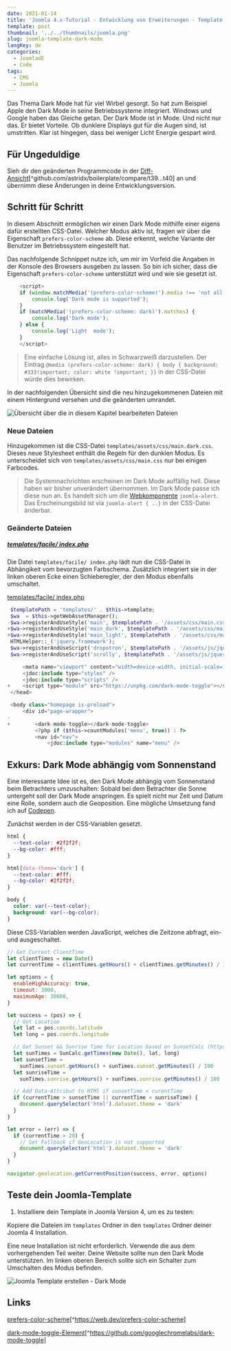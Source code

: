 ```yaml
---
date: 2021-01-14
title: 'Joomla 4.x-Tutorial - Entwicklung von Erweiterungen - Template - Dark Mode'
template: post
thumbnail: '../../thumbnails/joomla.png'
slug: joomla-template-dark-mode
langKey: de
categories:
  - JoomladE
  - Code
tags:
  - CMS
  - Joomla
---
```


Das Thema Dark Mode hat für viel Wirbel gesorgt. So hat zum Beispiel Apple den Dark Mode in seine Betriebssysteme integriert. Windows und Google haben das Gleiche getan. Der Dark Mode ist in Mode. Und nicht nur das. Er bietet Vorteile. Ob dunklere Displays gut für die Augen sind, ist umstritten. Klar ist hingegen, dass bei weniger Licht Energie gespart wird.

## Für Ungeduldige

Sieh dir den geänderten Programmcode in der [Diff-Ansicht](https://github.com/astridx/boilerplate/compare/t39...t40)[^github.com/astridx/boilerplate/compare/t39...t40] an und übernimm diese Änderungen in deine Entwicklungsversion.

## Schritt für Schritt

In diesem Abschnitt ermöglichen wir einen Dark Mode mithilfe einer eigens dafür erstellten CSS-Datei. Welcher Modus aktiv ist, fragen wir über die Eigenschaft `prefers-color-scheme` ab. Diese erkennt, welche Variante der Benutzer im Betriebssystem eingestellt hat.

Das nachfolgende Schnippet nutze ich, um mir im Vorfeld die Angaben in der Konsole des Browsers ausgeben zu lassen. So bin ich sicher, dass die Eigenschaft `prefers-color-scheme` unterstützt wird und wie sie gesetzt ist.

```js
    <script>
    if (window.matchMedia('(prefers-color-scheme)').media !== 'not all') {
        console.log('Dark mode is supported');
    }
    if (matchMedia('(prefers-color-scheme: dark)').matches) {
        console.log('Dark mode');
    } else {
        console.log('Light  mode');
    }
    </script>
```

> Eine einfache Lösung ist, alles in Schwarzweiß darzustellen. Der Eintrag `@media (prefers-color-scheme: dark) { body { background: #333!important; color: white !important; }}` in der CSS-Datei würde dies bewirken.

In der nachfolgenden Übersicht sind die neu hinzugekommenen Dateien mit einem Hintergrund versehen und die geänderten umrandet.

![Übersicht über die in diesem Kapitel bearbeiteten Dateien](/images/tree40.png)

### Neue Dateien

Hinzugekommen ist die CSS-Datei `templates/assets/css/main.dark.css`. Dieses neue Stylesheet enthält die Regeln für den dunklen Modus. Es unterscheidet sich von `templates/assets/css/main.css` nur bei einigen Farbcodes.

> Die Systemnachrichten erscheinen im Dark Mode auffällig hell. Diese haben wir bisher unverändert übernommen. Im Dark Mode passe ich diese nun an. Es handelt sich um die [Webkomponente](https://developer.mozilla.org/de/docs/Web/Web_Components) `joomla-alert`. Das Erscheinungsbild ist via `joomla-alert { ..}` in der CSS-Datei änderbar.

### Geänderte Dateien

##### [templates/facile/ index.php](https://github.com/astridx/boilerplate/blob/661edd39e639f8b76fa73f7d00054fcff61f5351/src/templates/facile/index.php)

Die Datei `templates/facile/ index.php` lädt nun die CSS-Datei in Abhängikeit vom bevorzugten Farbschema. Zusätzlich integriert sie in der linken oberen Ecke einen Schieberegler, der den Modus ebenfalls umschaltet.

[templates/facile/ index.php](https://github.com/astridx/boilerplate/blob/661edd39e639f8b76fa73f7d00054fcff61f5351/src/templates/facile/index.php)

```php {diff}
 $templatePath = 'templates/' . $this->template;
 $wa  = $this->getWebAssetManager();
-$wa->registerAndUseStyle('main', $templatePath . '/assets/css/main.css');
+$wa->registerAndUseStyle('main_dark', $templatePath . '/assets/css/main.dark.css', [], ['media' => '(prefers-color-scheme: dark)']);
+$wa->registerAndUseStyle('main_light', $templatePath . '/assets/css/main.css', [], ['media' => '(prefers-color-scheme: no-preference), (prefers-color-scheme: light)']);
 HTMLHelper::_('jquery.framework');
 $wa->registerAndUseScript('dropotron', $templatePath . '/assets/js/jquery.dropotron.min.js', [], ['defer' => true], []);
 $wa->registerAndUseScript('scrolly', $templatePath . '/assets/js/jquery.scrolly.min.js', [], ['defer' => true], []);

     <meta name="viewport" content="width=device-width, initial-scale=1.0">
     <jdoc:include type="styles" />
     <jdoc:include type="scripts" />
+    <script type="module" src="https://unpkg.com/dark-mode-toggle"></script>
 </head>

 <body class="homepage is-preload">
     <div id="page-wrapper">
-
+        <dark-mode-toggle></dark-mode-toggle>
         <?php if ($this->countModules('menu', true)) : ?>
         <nav id="nav">
             <jdoc:include type="modules" name="menu" />
```

## Exkurs: Dark Mode abhängig vom Sonnenstand

Eine interessante Idee ist es, den Dark Mode abhängig vom Sonnenstand beim Betrachters umzuschalten: Sobald bei dem Betrachter die Sonne untergeht soll der Dark Mode anspringen. Es spielt nicht nur Zeit und Datum eine Rolle, sondern auch die Geoposition. Eine mögliche Umsetzung fand ich auf [Codepen](https://codepen.io/ljardin/pen/jOyzwbN).

Zunächst werden in der CSS-Variablen gesetzt.

```css
html {
  --text-color: #2f2f2f;
  --bg-color: #fff;
}

html[data-theme='dark'] {
  --text-color: #fff;
  --bg-color: #2f2f2f;
}

body {
  color: var(--text-color);
  background: var(--bg-color);
}
```

Diese CSS-Variablen werden JavaScript, welches die Zeitzone abfragt, ein- und ausgeschaltet.

```js
// Get Current ClientTime
let clientTimes = new Date()
let currentTime = clientTimes.getHours() + clientTimes.getMinutes() / 100

let options = {
  enableHighAccuracy: true,
  timeout: 3000,
  maximumAge: 30000,
}

let success = (pos) => {
  // Get Location
  let lat = pos.coords.latitude
  let long = pos.coords.longitude

  // Get Sunset && Sunrise Time for Location based on SunsetCalc (https://github.com/mourner/suncalc)
  let sunTimes = SunCalc.getTimes(new Date(), lat, long)
  let sunsetTime =
    sunTimes.sunset.getHours() + sunTimes.sunset.getMinutes() / 100
  let sunriseTime =
    sunTimes.sunrise.getHours() + sunTimes.sunrise.getMinutes() / 100

  // Add Data-Attribut to HTMl if sunsetTime < curentTime
  if (currentTime > sunsetTime || currentTime < sunriseTime) {
    document.querySelector('html').dataset.theme = 'dark'
  }
}

let error = (err) => {
  if (currentTime > 20) {
    // Set Fallback if GeoLocation is not supported
    document.querySelector('html').dataset.theme = 'dark'
  }
}

navigator.geolocation.getCurrentPosition(success, error, options)
```

## Teste dein Joomla-Template

1. Installiere dein Template in Joomla Version 4, um es zu testen:

Kopiere die Dateien im `templates` Ordner in den `templates` Ordner deiner Joomla 4 Installation.

Eine neue Installation ist nicht erforderlich. Verwende die aus dem vorhergehenden Teil weiter. Deine Website sollte nun den Dark Mode unterstützen. Im linken oberen Bereich sollte sich ein Schalter zum Umschalten des Modus befinden.

![Joomla Template erstellen - Dark Mode](/images/j4x45x1.png)

## Links

[prefers-color-scheme](https://web.dev/prefers-color-scheme/)[^https://web.dev/prefers-color-scheme]

[dark-mode-toggle-Element](https://github.com/GoogleChromeLabs/dark-mode-toggle)[^https://github.com/googlechromelabs/dark-mode-toggle]
